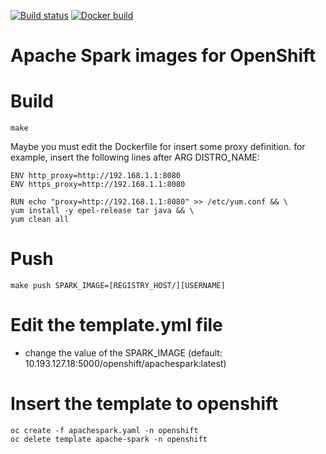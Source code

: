 [![Build status](https://travis-ci.org/radanalyticsio/openshift-spark.svg?branch=master)](https://travis-ci.org/radanalyticsio/openshift-spark)
[![Docker build](https://img.shields.io/docker/automated/radanalyticsio/openshift-spark.svg)](https://hub.docker.com/r/radanalyticsio/openshift-spark)

# Apache Spark images for OpenShift

# Build

    make
Maybe you must edit the Dockerfile for insert some proxy definition.
for example, insert the following lines after ARG DISTRO_NAME:

    ENV http_proxy=http://192.168.1.1:8080
    ENV https_proxy=http://192.168.1.1:8080

    RUN echo "proxy=http://192.168.1.1:8080" >> /etc/yum.conf && \
    yum install -y epel-release tar java && \
    yum clean all


# Push

    make push SPARK_IMAGE=[REGISTRY_HOST/][USERNAME]
    
# Edit the template.yml file
- change the value of the SPARK_IMAGE (default: 10.193.127.18:5000/openshift/apachespark:latest)

# Insert the template to openshift
    oc create -f apachespark.yaml -n openshift
    oc delete template apache-spark -n openshift

